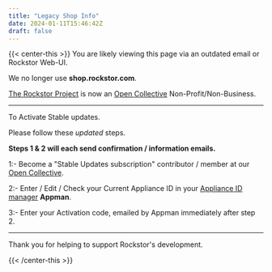 ```yaml
---
title: "Legacy Shop Info"
date: 2024-01-11T15:46:42Z
draft: false
---
```

{{< center-this >}}
You are likely viewing this page via an outdated email or Rockstor Web-UI.

We no longer use **shop.rockstor.com**.

[The Rockstor Project](https://opencollective.com/the-rockstor-project)
is now an [Open Collective](https://opencollective.com/) Non-Profit/Non-Business.

---

To Activate Stable updates.

Please follow these *updated* steps.

**Steps 1 & 2 will each send confirmation / information emails.**

1:- Become a "Stable Updates subscription" contributor / member at our [Open Collective](https://opencollective.com/the-rockstor-project/contribute).

2:- Enter / Edit / Check your Current Appliance ID in your [Appliance ID manager](https://appman.rockstor.com/) **Appman**.

3:- Enter your Activation code, emailed by Appman immediately after step 2.

---

Thank you for helping to support Rockstor's development.

{{< /center-this >}}